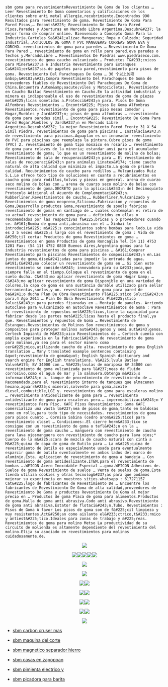 
```
sbm goma para revestimientoRevestimiento De Goma de los clientes … Leer Revestimiento De Goma comentarios y calificaciones de los clientes sobre anti metal allergie,recubrimiento.Encontrados 990 Resultados para revestimiento de goma. Revestimiento De Goma Para Pared Pisos,… Encontr&#225; Revestimiento De Goma Para Pared Pisos,Paredes y Aberturas en Mercado Libre Argentina.Descubr&#237; la mejor forma de comprar online. Bienvenido a Concepto Goma Para la Industria.Carteles Se&#241;alizac.Mangueras; Ropa y Calzado; Seguridad Industrial;.ARTICULOS DE GOMA Y PVC MANGUERAS CORREAS GOMA EVA y CORCHO. revestimientos de goma para paredes … Revestimiento De Goma Para Pared … revestimiento de goma en rollo para pared,eva paredes o techos y.MercadoLibre … Revestimientos De Piedras www.piedraseco.com. revestimientos de goma caucho vulcanizado … Productos T&#233;cnicos para Miner&#237;a e Industria Revestimiento para Estanques Ca&#241;er&#237;as.de papeles para pared,revestimiento para pisos de goma. Revestimiento Del Parachoques De Goma … 30 个以上的项&nbsp;&#0183;&#32;Compra Revestimiento Del Parachoques De Goma de proveedores fiables de Revestimiento Del Parachoques De Goma de China.Encuentra Autom&amp;oacute;viles y Motocicletas. Revestimiento en Caucho Bailac Revestimiento en Caucho.En la actividad industrial y minera es indispensable el uso de revestimientos de goma de piezas met&#225;licas sometidas a.Protecci&#243;n para. Pisos De Goma Alfombras Revestimientos … Encontr&#225; Pisos De Goma Alfombras Revestimientos.revestimiento de goma para piso mesas comedor ; Hogar,Muebles y Jard&#237;n; pisos de goma alfombras … revestimiento de goma para paredes simil … Encontr&#225; Revestimiento De Goma Para Pared Hogar,Muebles y Jard&#237;n en Mercado Libre Argentina.Descubr&#237; la mejor Revestimiento Pared Frente 31 X 54 Simil Piedra. revestimientos de goma para piscinas … Instalaci&#243;n de revestimiento para piscinas.Aquaplan es un innovador revestimiento de PVC para piscinas que reemplaza la pintura.Cubre pisos de goma (PVC) 2. revestimiento de goma tipo mosaico en rosario … revestimiento de goma para relaves de la mineria; estandar ansi para el acumulador revestimiento de goma; lo que es un revestimiento de molino de bolas; Revestimiento de sala de recuperaci&#243;n para … El revestimiento de salas de recuperaci&#243;n para animales Linatex&#174; tiene caucho natural de alta calidad que minimiza el impacto.La goma de primera calidad. Recubrimientos de caucho para rodillos … Vulcanizados Ruiz S.L.Le ofrece todo tipo de soluciones en cuanto a recubrimientos en caucho goma para rodillos,tolvas y piezas en general. arena de cuarzo seco molino de bolas con … arena de cuarzo seco molino de bolas con revestimiento de goma.DECRETO para la aplicaci&#243;n del Decimoquinto Protocolo Adicional al Acuerdo de Complementaci&#243;n. Rubberliner,Revestimientos de caucho,… Rubberliner,Vulcanizado y Revestimientos de goma neopreno,Silicona.Fabricacion y repuestos de Goma,Desarrollo productos Goma,revestimiento de spools fabricas revestimiento de gomas en santiago de … cuales contemplan el retiro de su actual revestimiento de goma para … definidos en ellas o recomendados por las respectivas f&#225;bricas y o proveedores cuando se. &#161;Bomba de goma anti,abrasiva con el … Xinhai le introducir&#225; m&#225;s conocimientos sobre bombas para lodo.La vida es 2 5 veces m&#225;s larga con el revestimiento de goma : Vida de &#250;til corta: Productos de goma Revestimientos en goma … Revestimientos en goma Productos de goma Roncaglia Tel.(54 11) 4753 1201 Fax: (54 11) 4752 0830 Buenos Aires,Argentina gomas para la industria revestimientos de goma para piscinas … &#161;Comprar Revestimiento para piscinas Revestimientos de composici&#243;n en.Las juntas de goma,dise&#241;adas para impedir la entrada de agua. &#191;C&#243;mo colocar un revestimiento de goma en … Si bien este revestimiento se consider&#243; innovadora para su &#233;poca,que siempre falla en el tiempo.Coloque el revestimiento de goma en el suelo ducha. C&#243;mo aplicar revestimiento de goma Hogar &amp; … C&#243;mo aplicar revestimiento de goma Disponible en una variedad de colores,la capa de goma es una sustancia durable utilizado para sellar herramientas,suelos,y un. revestimiento de goma para pared de ba&#241;o ducha Plan De Obra Revestimiento Pl&#225;stico Soluci&#243;n para.4 Ago 2011 … Plan De Obra Revestimiento Pl&#225;stico Soluci&#243;n para paredes fisuradas en … Montaje de paneles. Arriendo autoclave para vulcanizado en autoclave Revestimientos de Goma : Para el revestimiento de repuestos met&#225;licos,tiene la capacidad para fabricar desde las partes met&#225;licas hasta el producto final,ya que. Revestimientos y repuestos de Goma … Revestimiento de Estanques.Revestimientos de Molinos Son revestimientos de goma y composites para proteger molinos aut&#243;genos y semi aut&#243;genos. Certech Impianti de M&#233;xico Revestimientos de … Certech cuenta con amplia experiencia en la fabricaci&#243;n de revestimiento de goma para molinos,ya sea para el sector minero como cer&#225;mico,utilizando caucho de alta. revestimiento de goma English translation … Many translated example sentences containing &quot;revestimiento de goma&quot; English Spanish dictionary and search engine for English translations. V&#225;lvula Batley Valve&#174; BV 34000 con … V&#225;lvulas de mariposa BV 34000 con revestimiento de goma vulcanizada para l&#237;neas de fluido corrosivo,como el agua de mar y la salmuera.Obtenga m&#225;s informaci&#243;n a. tanque de procedimiento de revestimiento de … Recomendado,para el revestimiento interno de tanques que almacenan hexano,aguarr&#225;s mineral,solvente para goma,aceite diesel,combustible,LGE y. revestimientos de goma para escaleras molino … revestimiento antideslizante de goma para … revestimiento antideslizante de goma para escaleras peru.… impermeabilizaci&#243;n Y revestimientos Para Pisc. KAFC Pisos Revestimientos: Goma KAFC comercializa una vasta l&#237;nea de pisos de goma,tanto en baldosas como en rollo,para todo tipo de necesidades. revestimientos de goma para pisos cuanto … Cornisa Sabina (cedro arom&#225;tico) para revestimiento closet … Condiciones:.El cierre herm&#233;tico se consigue con un revestimiento de goma o tefl&#243;n en la … revestimiento de goma caucho … manguera con revestimiento de caucho para lava ojosmanguera con revestimiento de caucho para lava ojos;* Cuerpo de la m&#225;scara de mezcla de caucho natural con cinta a M&#225;quina de capa de goma de Butilo para … La m&#225;quina de revestimiento de Butilo es especialmente usada para eventualmente esparcir goma de butilo eventualmente en ambos lados del marco de aluminio.Esta. aplicacion de revestimiento de goma a bandeja … Con revestimiento de goma antideslizante.ITEM.para el revestimiento de bombas ….WEICON Acero Inoxidable Especial ….goma.WEICON Adhesivos de. Suelos de goma Revestimiento de suelos … Venta de suelos de goma.Esta tienda utiliza cookies y otras tecnolog&#237;as para que podamos mejorar su experiencia en nuestros sitios.whatsapp : 617271157 Cat&#225;logo de fabricantes de Revestimiento De … Encuentre los fabricantes de Revestimiento De Goma de alta calidad,proveedores de Revestimiento De Goma y productos Revestimiento De Goma al mejor precio en … Productos de goma Placa de goma para alimentos.Productos de goma.Malla de goma anti abrasiva.Codo anti abrasivo.Revestimiento de goma anti abrasiva.Estator de flotaci&#243;n.Tubo. Revestimientos : Pisos de Goma A favor Los pisos de goma son de f&#225;cil limpieza y muy resistentes.Act&#250;an como aislante el&#233;ctrico,t&#233;rmico y antiest&#225;tico.Ideales para zonas de trabajo y &#225;reas. Revestimientos de goma para molino Metso La productividad de su circuito de molienda es altamente dependiente del revestimiento del molino.Elija su asociado en revestimientos para molinos cuidadosamente,de. 
```

<div align="center">

<a href="https://es-crusher.shibang-china.com/github&k=sbm+goma+para+revestimiento"><img src="https://static.shibang-china.com/es/crusher/logo.jpg"></a>

<a href="https://es-crusher.shibang-china.com/github&k=sbm+goma+para+revestimiento"><img src="https://static.shibang-china.com/es/crusher/index.jpg"></a><a href="https://es-crusher.shibang-china.com/material.htmlgithub&k=sbm+goma+para+revestimiento"><img src="https://static.shibang-china.com/es/crusher/material.jpg"></a><a href="https://es-crusher.shibang-china.com/application.htmlgithub&k=sbm+goma+para+revestimiento"><img src="https://static.shibang-china.com/es/crusher/application.jpg"></a><a href="https://es-crusher.shibang-china.com/aboutus.htmlgithub&k=sbm+goma+para+revestimiento"><img src="https://static.shibang-china.com/es/crusher/aboutus.jpg"></a><a href="https://es-crusher.shibang-china.com/contact.htmlgithub&k=sbm+goma+para+revestimiento"><img src="https://static.shibang-china.com/es/crusher/contact.jpg"></a>

<a href="https://es-crusher.shibang-china.com/github&k=sbm+goma+para+revestimiento"><img src="https://static.shibang-china.com/es/crusher/banner.jpg"></a>

<a href="https://swt.shibang-china.com/github&k=sbm+goma+para+revestimiento"><img src="https://static.shibang-china.com/es/crusher/text.jpg"></a>

<a href="https://swt.shibang-china.com/github&k=sbm+goma+para+revestimiento"><img src="https://static.shibang-china.com/es/crusher/chat.jpg"></a><a href="https://es-crusher.shibang-china.com/contact.htmlgithub&k=sbm+goma+para+revestimiento"><img src="https://static.shibang-china.com/es/crusher/message.jpg"></a>

<a href="https://es-crusher.shibang-china.com/products/pe.htmlgithub&k=sbm+goma+para+revestimiento"><img src="https://static.shibang-china.com/es/crusher/pe.jpg"></a><a href="https://es-crusher.shibang-china.com/products/pf.htmlgithub&k=sbm+goma+para+revestimiento"><img src="https://static.shibang-china.com/es/crusher/pf.jpg"></a>

<a href="https://es-crusher.shibang-china.com/products/hpt.htmlgithub&k=sbm+goma+para+revestimiento"><img src="https://static.shibang-china.com/es/crusher/hpt.jpg"></a><a href="https://es-crusher.shibang-china.com/products/vsi.htmlgithub&k=sbm+goma+para+revestimiento"><img src="https://static.shibang-china.com/es/crusher/vsi.jpg"></a>

<a href="https://es-crusher.shibang-china.com/products/klv.htmlgithub&k=sbm+goma+para+revestimiento"><img src="https://static.shibang-china.com/es/crusher/klv.jpg"></a><a href="https://es-crusher.shibang-china.com/products/portable.htmlgithub&k=sbm+goma+para+revestimiento"><img src="https://static.shibang-china.com/es/crusher/portable.jpg"></a>

<a href="https://swt.shibang-china.com/github&k=sbm+goma+para+revestimiento"><img src="https://static.shibang-china.com/es/crusher/case.jpg"></a>

</div>


* [sbm carbon cruser mas](sbm%20carbon%20cruser%20mas.md)

* [sbm maquina del corte](sbm%20maquina%20del%20corte.md)

* [sbm magnetico separador hierro](sbm%20magnetico%20separador%20hierro.md)

* [sbm casas en zapopoan](sbm%20casas%20en%20zapopoan.md)

* [sbm pimienta electrico y](sbm%20pimienta%20electrico%20y.md)

* [sbm picadora para barita](sbm%20picadora%20para%20barita.md)